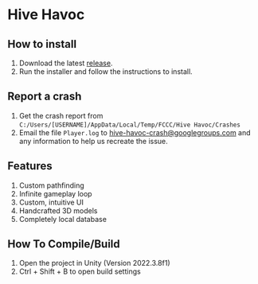 # Hive Havoc

## How to install
1. Download the latest [release](https://github.com/KougatCylinder5/Senior-Project/releases/latest).
2. Run the installer and follow the instructions to install.

## Report a crash
1. Get the crash report from `C:/Users/[USERNAME]/AppData/Local/Temp/FCCC/Hive Havoc/Crashes`
2. Email the file `Player.log` to [hive-havoc-crash@googlegroups.com](mailto:hive-havoc-crash@googlegroups.com) and any information to help us recreate the issue.

## Features
1. Custom pathfinding
2. Infinite gameplay loop
3. Custom, intuitive UI
4. Handcrafted 3D models
5. Completely local database

## How To Compile/Build
1. Open the project in Unity (Version 2022.3.8f1)
2. Ctrl + Shift + B to open build settings
